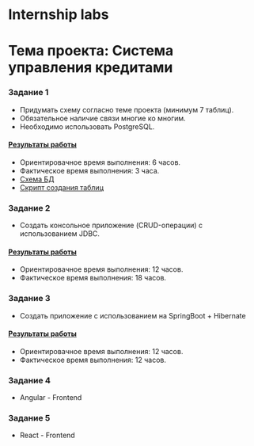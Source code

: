 # Internship labs
# Тема проекта: Система управления кредитами

### Задание 1
* Придумать схему согласно теме проекта (минимум 7 таблиц). 
* Обязательное наличие связи многие ко многим. 
* Необходимо использовать PostgreSQL.

#### [Результаты работы](https://github.com/rondarchik/PracticeTask/tree/main/docs "Схема БД и скрипты")
* Ориентировачное время выполнения: 6 часов.
* Фактическое время выполнения: 3 часа.
* [Схема БД](https://github.com/rondarchik/PracticeTask/blob/main/docs/db.png)
* [Скрипт создания таблиц](https://github.com/rondarchik/PracticeTask/blob/main/docs/create_tables.sql)

### Задание 2
* Создать консольное приложение (CRUD-операции) с использованием JDBC.

#### [Результаты работы](https://github.com/rondarchik/PracticeTask/tree/main/back/jdbc_app/src "JDBC приложение")
* Ориентировачное время выполнения: 12 часов.
* Фактическое время выполнения: 18 часов.

### Задание 3
* Создать приложение с использованием на SpringBoot + Hibernate

#### [Результаты работы](https://github.com/rondarchik/PracticeTask/tree/main/back/web-api/src/main/java/org/system/creditmanagementsystem "Java Spring приложение")
* Ориентировачное время выполнения: 12 часов.
* Фактическое время выполнения: 12 часов.

### Задание 4
* Angular - Frontend

### Задание 5
* React - Frontend
